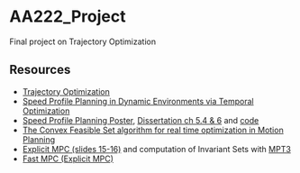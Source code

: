 # AA222_Project
Final project on Trajectory Optimization

## Resources  
* [Trajectory Optimization](http://www.matthewpeterkelly.com/tutorials/trajectoryOptimization/index.html)  
* [Speed Profile Planning in Dynamic Environments via Temporal Optimization](http://www.cs.cmu.edu/~cliu6/files/iv17-2.pdf)
* [Speed Profile Planning Poster](http://www.cs.cmu.edu/~cliu6/files/iv17-2poster.pdf), [Dissertation ch 5.4 & 6](http://www.cs.cmu.edu/~cliu6/files/dissertation.pdf) and [code](https://github.com/changliuliu/TemporalOptimization)   
* [The Convex Feasible Set algorithm for real time optimization in Motion Planning](https://arxiv.org/pdf/1709.00627.pdf)   
* [Explicit MPC (slides 15-16)](https://stanford.edu/class/ee364b/lectures/mpc_slides.pdf) and computation of Invariant Sets with [MPT3](https://www.mpt3.org/UI/Invariance)  
* [Fast MPC (Explicit MPC)](https://web.stanford.edu/~boyd/papers/pdf/fast_mpc.pdf)  

